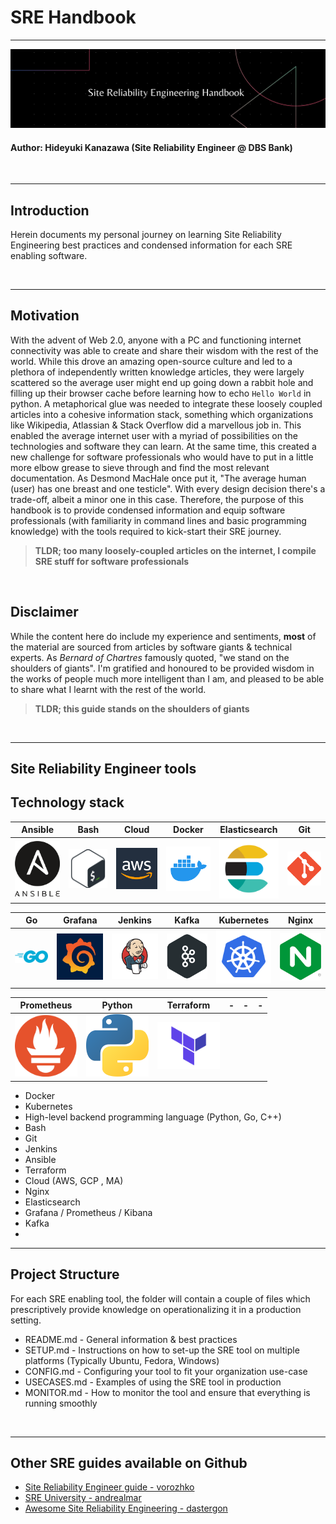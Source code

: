 # SRE Handbook
---

![](static/sre-banner.png)

#### Author: Hideyuki Kanazawa (Site Reliability Engineer @ DBS Bank)

<br>

---

## Introduction
Herein documents my personal journey on learning Site Reliability Engineering best practices and condensed information for each SRE enabling software. 

<br>

---

## Motivation
With the advent of Web 2.0, anyone with a PC and functioning internet connectivity was able to create and share their wisdom with the rest of the world. While this drove an amazing open-source culture and led to a plethora of independently written knowledge articles, they were largely scattered so the average user might end up going down a rabbit hole and filling up their browser cache before learning how to echo `Hello World` in python. A metaphorical glue was needed to integrate these loosely coupled articles into a cohesive information stack, something which organizations like Wikipedia, Atlassian & Stack Overflow did a marvellous job in. This enabled the average internet user with a myriad of possibilities on the technologies and software they can learn. At the same time, this created a new challenge for software professionals who would have to put in a little more elbow grease to sieve through and find the most relevant documentation. As Desmond MacHale once put it, "The average human (user) has one breast and one testicle". With every design decision there's a trade-off, albeit a minor one in this case. Therefore, the purpose of this handbook is to provide condensed information and equip software professionals (with familiarity in command lines and basic programming knowledge) with the tools required to kick-start their SRE journey.

> **TLDR; too many loosely-coupled articles on the internet, I compile SRE stuff for software professionals**

<br>

## Disclaimer
While the content here do include my experience and sentiments, **most** of the material are sourced from articles by software giants & technical experts. As *Bernard of Chartres* famously quoted, "we stand on the shoulders of giants". I'm gratified and honoured to be provided wisdom in the works of people much more intelligent than I am, and pleased to be able to share what I learnt with the rest of the world. 

> **TLDR; this guide stands on the shoulders of giants** 

<br>

---

## Site Reliability Engineer tools

## Technology stack

Ansible | Bash | Cloud | Docker | Elasticsearch | Git
:-------------------------:|:-------------------------:|:-------------------------:|:-------------------------:|:-------------------------:|:-------------------------:
<img src="static/ansible.png" width="100">  |  <img src="static/bash.png" width="100"> | <img src="static/aws.jpg" width="100"> | <img src="static/docker.png" width="100"> | <img src="static/elasticsearch.png" width="100"> | <img src="static/git.png" width="100">

Go | Grafana | Jenkins | Kafka | Kubernetes | Nginx
:-------------------------:|:-------------------------:|:-------------------------:|:-------------------------:|:-------------------------:|:-------------------------:
<img src="static/go.png" width="100">  |  <img src="static/grafana.jpg" width="100"> | <img src="static/jenkins.png" width="100"> | <img src="static/kafka.png" width="100"> | <img src="static/kubernetes.png" width="100"> | <img src="static/nginx.png" width="100">

Prometheus | Python | Terraform | - | - | -
:-------------------------:|:-------------------------:|:-------------------------:|:-------------------------:|:-------------------------:|:-------------------------:
<img src="static/prometheus.png" width="100">  |  <img src="static/python.png" width="100"> | <img src="static/terraform.png" width="100"> 

- Docker
- Kubernetes
- High-level backend programming language (Python, Go, C++)
- Bash 
- Git
- Jenkins
- Ansible
- Terraform
- Cloud (AWS, GCP , MA)
- Nginx
- Elasticsearch
- Grafana / Prometheus / Kibana
- Kafka
- 



---


## Project Structure

For each SRE enabling tool, the folder will contain a couple of files which prescriptively provide knowledge on operationalizing it in a production setting. 

- README.md - General information & best practices
- SETUP.md - Instructions on how to set-up the SRE tool on multiple platforms (Typically Ubuntu, Fedora, Windows)
- CONFIG.md - Configuring your tool to fit your organization use-case
- USECASES.md - Examples of using the SRE tool in production
- MONITOR.md - How to monitor the tool and ensure that everything is running smoothly


<br>

---

## Other SRE guides available on Github

- [Site Reliability Engineer guide - vorozhko](https://github.com/vorozhko/site-reliability-engineer-guide)
- [SRE University - andrealmar](https://github.com/andrealmar/sre-university)
- [Awesome Site Reliability Engineering - dastergon](https://github.com/dastergon/awesome-sre)